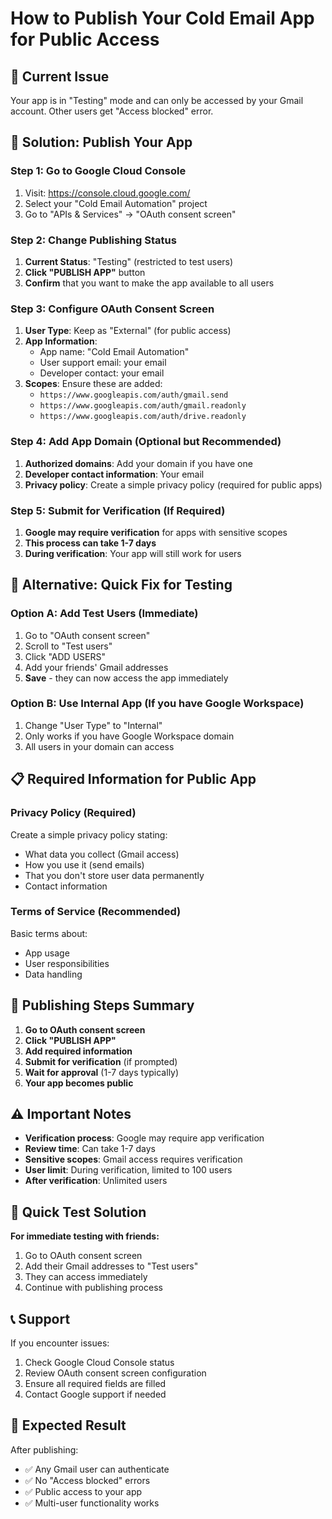 # How to Publish Your Cold Email App for Public Access

## 🚨 Current Issue
Your app is in "Testing" mode and can only be accessed by your Gmail account. Other users get "Access blocked" error.

## 🔧 Solution: Publish Your App

### Step 1: Go to Google Cloud Console
1. Visit: https://console.cloud.google.com/
2. Select your "Cold Email Automation" project
3. Go to "APIs & Services" → "OAuth consent screen"

### Step 2: Change Publishing Status
1. **Current Status**: "Testing" (restricted to test users)
2. **Click "PUBLISH APP"** button
3. **Confirm** that you want to make the app available to all users

### Step 3: Configure OAuth Consent Screen
1. **User Type**: Keep as "External" (for public access)
2. **App Information**:
   - App name: "Cold Email Automation"
   - User support email: your email
   - Developer contact: your email
3. **Scopes**: Ensure these are added:
   - `https://www.googleapis.com/auth/gmail.send`
   - `https://www.googleapis.com/auth/gmail.readonly`
   - `https://www.googleapis.com/auth/drive.readonly`

### Step 4: Add App Domain (Optional but Recommended)
1. **Authorized domains**: Add your domain if you have one
2. **Developer contact information**: Your email
3. **Privacy policy**: Create a simple privacy policy (required for public apps)

### Step 5: Submit for Verification (If Required)
1. **Google may require verification** for apps with sensitive scopes
2. **This process can take 1-7 days**
3. **During verification**: Your app will still work for users

## 🎯 Alternative: Quick Fix for Testing

### Option A: Add Test Users (Immediate)
1. Go to "OAuth consent screen"
2. Scroll to "Test users"
3. Click "ADD USERS"
4. Add your friends' Gmail addresses
5. **Save** - they can now access the app immediately

### Option B: Use Internal App (If you have Google Workspace)
1. Change "User Type" to "Internal"
2. Only works if you have Google Workspace domain
3. All users in your domain can access

## 📋 Required Information for Public App

### Privacy Policy (Required)
Create a simple privacy policy stating:
- What data you collect (Gmail access)
- How you use it (send emails)
- That you don't store user data permanently
- Contact information

### Terms of Service (Recommended)
Basic terms about:
- App usage
- User responsibilities
- Data handling

## 🚀 Publishing Steps Summary

1. **Go to OAuth consent screen**
2. **Click "PUBLISH APP"**
3. **Add required information**
4. **Submit for verification** (if prompted)
5. **Wait for approval** (1-7 days typically)
6. **Your app becomes public**

## ⚠️ Important Notes

- **Verification process**: Google may require app verification
- **Review time**: Can take 1-7 days
- **Sensitive scopes**: Gmail access requires verification
- **User limit**: During verification, limited to 100 users
- **After verification**: Unlimited users

## 🔄 Quick Test Solution

**For immediate testing with friends:**
1. Go to OAuth consent screen
2. Add their Gmail addresses to "Test users"
3. They can access immediately
4. Continue with publishing process

## 📞 Support

If you encounter issues:
1. Check Google Cloud Console status
2. Review OAuth consent screen configuration
3. Ensure all required fields are filled
4. Contact Google support if needed

## 🎉 Expected Result

After publishing:
- ✅ Any Gmail user can authenticate
- ✅ No "Access blocked" errors
- ✅ Public access to your app
- ✅ Multi-user functionality works
